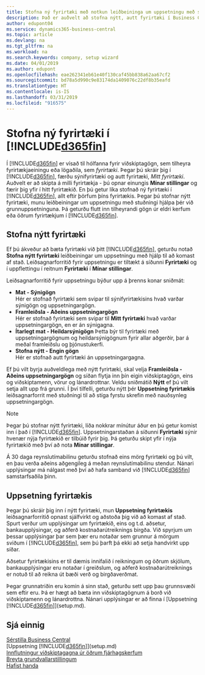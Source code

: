 ```yaml
---
title: Stofna ný fyrirtæki með notkun leiðbeininga um uppsetningu með stuðningi | Microsoft Docs
description: Það er auðvelt að stofna nýtt, autt fyrirtæki í Business Central. Leiðbeiningar um uppsetningu með stuðningi hjálpa þér í gegnum skrefin, og þú getur flutt inn fyrirliggjandi viðskiptagögn þín.
author: edupont04
ms.service: dynamics365-business-central
ms.topic: article
ms.devlang: na
ms.tgt_pltfrm: na
ms.workload: na
ms.search.keywords: company, setup wizard
ms.date: 04/01/2019
ms.author: edupont
ms.openlocfilehash: eae262341eb61e40f130caf45bb838a62aa67cf2
ms.sourcegitcommit: bd78a5d990c9e83174da1409076c22df8b35eafd
ms.translationtype: HT
ms.contentlocale: is-IS
ms.lasthandoff: 03/31/2019
ms.locfileid: "916575"
---
```

# <a name="creating-new-companies-in-included365finincludesd365finmdmd"></a>Stofna ný fyrirtæki í [!INCLUDE[d365fin](includes/d365fin_md.md)]
Í [!INCLUDE[d365fin](includes/d365fin_md.md)] er vísað til hólfanna fyrir viðskiptagögn, sem tilheyra fyrirtækjaeiningu eða lögaðila, sem *fyrirtæki*. Þegar þú skráir þig í [!INCLUDE[d365fin](includes/d365fin_md.md)], færðu sýnifyrirtæki og autt fyrirtæki, *Mitt fyrirtæki*. Auðvelt er að skipta á milli fyrirtækja - þú opnar einungis **Mínar stillingar** og færir þig yfir í hitt fyrirtækið. En þú getur líka stofnað ný fyrirtæki í [!INCLUDE[d365fin](includes/d365fin_md.md)], allt eftir þörfum þíns fyrirtækis. Þegar þú stofnar nýtt fyrirtæki, munu leiðbeiningar um uppsetningu með stuðningi hjálpa þér við grunnuppsetninguna. Þá geturðu flutt inn tilheyrandi gögn úr eldri kerfum eða öðrum fyrirtækjum í [!INCLUDE[d365fin](includes/d365fin_md.md)].  

## <a name="create-new-company"></a>Stofna nýtt fyrirtæki
Ef þú ákveður að bæta fyrirtæki við þitt [!INCLUDE[d365fin](includes/d365fin_md.md)], geturðu notað **Stofna nýtt fyrirtæki** leiðbeiningar um uppsetningu með hjálp til að komast af stað. Leiðsagnarforritið fyrir uppsetningu er tiltækt á síðunni **Fyrirtæki** og í uppflettingu í reitnum **Fyrirtæki** í **Mínar stillingar**.  

Leiðsagnarforritið fyrir uppsetningu býður upp á þrenns konar sniðmát:

-   **Mat - Sýnigögn**  
    Hér er stofnað fyrirtæki sem svipar til sýnifyrirtækisins hvað varðar sýnigögn og uppsetningargögn.  
-   **Framleiðsla - Aðeins uppsetningargögn**  
    Hér er stofnað fyrirtæki sem svipar til **Mitt fyrirtæki** hvað varðar uppsetningargögn, en er án sýnigagna.
-   **Ítarlegt mat - Heildarsýnigögn** Þetta býr til fyrirtæki með uppsetningargögnum og heildarsýnigögnum fyrir allar aðgerðir, þar á meðal framleiðslu og þjónustukerfi.
-   **Stofna nýtt - Engin gögn**  
    Hér er stofnað autt fyrirtæki án uppsetningargagna.  

Ef þú vilt byrja auðveldlega með nýtt fyrirtæki, skal velja **Framleiðsla - Aðeins uppsetningargögn** og síðan flytja inn þín eigin viðskiptagögn, eins og viðskiptamenn, vörur og lánardrottnar. Veldu sniðmátið **Nýtt** ef þú vilt setja allt upp frá grunni. Í því tilfelli, geturðu nýtt þér **Uppsetning fyrirtækis** leiðsagnarforrit með stuðningi til að stíga fyrstu skrefin með nauðsynleg uppsetningargögn.  

> [!NOTE]  
>   Þegar þú stofnar nýtt fyrirtæki, líða nokkrar mínútur áður en þú getur komist inn í það í [!INCLUDE[d365fin](includes/d365fin_md.md)]. Uppsetningarstaðan á síðunni **Fyrirtæki** sýnir hvenær nýja fyrirtækið er tilbúið fyrir þig. Þá geturðu skipt yfir í nýja fyrirtækið með því að nota **Mínar stillingar**.  

Á 30 daga reynslutímabilinu geturðu stofnað eins mörg fyrirtæki og þú vilt, en þau verða aðeins aðgengileg á meðan reynslutímabilinu stendur. Nánari upplýsingar má nálgast með því að hafa samband við [!INCLUDE[d365fin](includes/d365fin_md.md)] samstarfsaðila þinn.  

## <a name="company-setup"></a>Uppsetning fyrirtækis
Þegar þú skráir þig inn í nýtt fyrirtæki, mun **Uppsetning fyrirtækis** leiðsagnarforritið opnast sjálfvirkt og aðstoða þig við að komast af stað. Spurt verður um upplýsingar um fyrirtækið, eins og t.d. aðsetur, bankaupplýsingar, og aðferð kostnaðarútreiknings birgða. Við spyrjum um þessar upplýsingar þar sem þær eru notaðar sem grunnur á mörgum sviðum í [!INCLUDE[d365fin](includes/d365fin_md.md)], sem þú þarft þá ekki að setja handvirkt upp síðar.  

Aðsetur fyrirtækisins er til dæmis innifalið í reikningum og öðrum skjölum, bankaupplýsingar eru notaðar í greiðslum, og aðferð kostnaðarútreiknings er notuð til að reikna út bæði verð og birgðaverðmat.  

Þegar grunnatriðin eru komin á sinn stað, geturðu sett upp þau grunnsvæði sem eftir eru. Þá er hægt að bæta inn viðskiptagögnum á borð við viðskiptamenn og lánardrottna. Nánari upplýsingar er að finna í [Uppsetning [!INCLUDE[d365fin](includes/d365fin_md.md)]](setup.md).  

## <a name="see-also"></a>Sjá einnig
[Sérstilla Business Central](ui-customizing-overview.md)  
[Uppsetning [!INCLUDE[d365fin](includes/d365fin_md.md)]](setup.md)  
[Innflutningur viðskiptagagna úr öðrum fjárhagskerfum](across-import-data-configuration-packages.md)  
[Breyta grundvallarstillingum](ui-change-basic-settings.md)  
[Hafist handa](product-get-started.md)  
